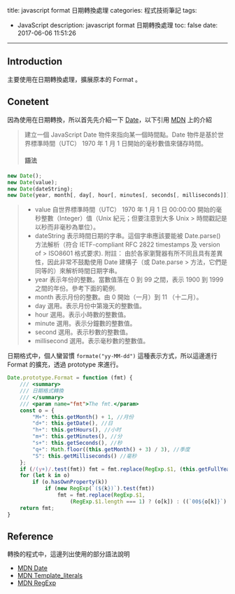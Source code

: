 title: javascript format 日期轉換處理
categories: 程式技術筆記
tags:
  - JavaScript
description: javascript format 日期轉換處理
toc: false
date: 2017-06-06 11:51:26
---

## Introduction
主要使用在日期轉換處理，擴展原本的 Format 。

## Conetent
因為使用在日期轉換，所以首先先介紹一下 [Date][1]，以下引用 [MDN][1] 上的介紹

> 建立一個  JavaScript Date 物件來指向某一個時間點。Date 物件是基於世界標準時間（UTC） 1970 年 1 月 1 日開始的毫秒數值來儲存時間。
> 
> #### 語法
> 
``` js
new Date();
new Date(value);
new Date(dateString);
new Date(year, month[, day[, hour[, minutes[, seconds[, milliseconds]]]]]);
```
> 
> - value
自世界標準時間（UTC） 1970 年 1 月 1 日 00:00:00 開始的毫秒整數（Integer）值（Unix 紀元；但要注意到大多 Unix > 時間戳記是以秒而非毫秒為單位）。
> - dateString
表示時間日期的字串。這個字串應該要能被 Date.parse() 方法解析（符合 IETF-compliant RFC 2822 timestamps 及 version of > ISO8601 格式要求).
附註： 由於各家瀏覽器有所不同且具有差異性，因此非常不鼓勵使用 Date 建構子（或 Date.parse > 方法，它們是同等的）來解析時間日期字串。
> - year
> 表示年份的整數。當數值落在 0 到 99 之間，表示 1900 到 1999 之間的年份。參考下面的範例.
> - month
> 表示月份的整數。由 0 開始（一月）到 11 （十二月）。
> - day
> 選用。表示月份中第幾天的整數值。
> - hour
> 選用。表示小時數的整數值。
> - minute
> 選用。表示分鐘數的整數值。
> - second
> 選用。表示秒數的整數值。
> - millisecond
> 選用。表示毫秒數的整數值。

日期格式中，個人蠻習慣 `formate("yy-MM-dd")` 這種表示方式，所以這邊進行 Format 的擴充，透過 prototype 來進行。

``` js
Date.prototype.Format = function (fmt) { 
    /// <summary>
    /// 日期格式轉換
    /// </summary>
    /// <param name="fmt">The fmt.</param>
    const o = {
        "M+": this.getMonth() + 1, //月份
        "d+": this.getDate(), //日
        "h+": this.getHours(), //小时
        "m+": this.getMinutes(), //分
        "s+": this.getSeconds(), //秒
        "q+": Math.floor((this.getMonth() + 3) / 3), //季度
        "S": this.getMilliseconds() //毫秒
    };
    if (/(y+)/.test(fmt)) fmt = fmt.replace(RegExp.$1, (this.getFullYear().toString()).substr(4 - RegExp.$1.length));
    for (let k in o)
        if (o.hasOwnProperty(k))
            if (new RegExp(`(${k})`).test(fmt))
                fmt = fmt.replace(RegExp.$1,
                    (RegExp.$1.length === 1) ? (o[k]) : ((`00${o[k]}`).substr(o[k].toString().length)));
    return fmt;
}
```

## Reference
轉換的程式中，這邊列出使用的部分語法說明
- [MDN Date][1]
- [MDN Template_literals][2]
- [MDN RegExp][3]

[1]: https://developer.mozilla.org/zh-TW/docs/Web/JavaScript/Reference/Global_Objects/Date
[2]: https://developer.mozilla.org/zh-TW/docs/Web/JavaScript/Reference/Template_literals
[3]: https://developer.mozilla.org/en-US/docs/Web/JavaScript/Reference/Global_Objects/RegExp